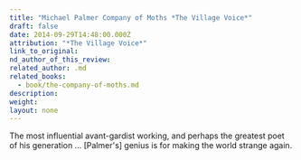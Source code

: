 ```yaml
---
title: "Michael Palmer Company of Moths *The Village Voice*"
draft: false
date: 2014-09-29T14:48:00.000Z
attribution: "*The Village Voice*"
link_to_original:
nd_author_of_this_review:
related_author: .md
related_books:
  - book/the-company-of-moths.md
description:
weight:
layout: none
---
```

The most influential avant-gardist working, and perhaps the greatest poet of his generation ... [Palmer's] genius is for making the world strange again.

